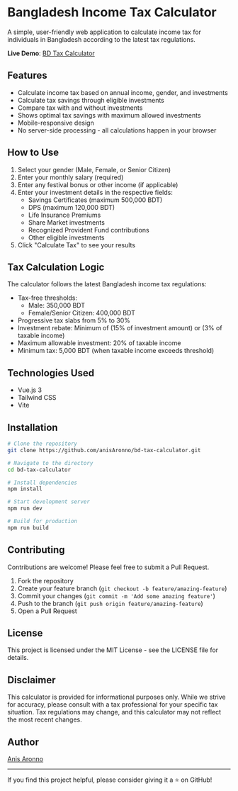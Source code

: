 # Bangladesh Income Tax Calculator

A simple, user-friendly web application to calculate income tax for individuals in Bangladesh according to the latest tax regulations.

**Live Demo**: [BD Tax Calculator](https://bd-tax-calculator.anichur.com)

## Features

- Calculate income tax based on annual income, gender, and investments
- Calculate tax savings through eligible investments
- Compare tax with and without investments
- Shows optimal tax savings with maximum allowed investments
- Mobile-responsive design
- No server-side processing - all calculations happen in your browser

## How to Use

1. Select your gender (Male, Female, or Senior Citizen)
2. Enter your monthly salary (required)
3. Enter any festival bonus or other income (if applicable)
4. Enter your investment details in the respective fields:
   - Savings Certificates (maximum 500,000 BDT)
   - DPS (maximum 120,000 BDT)
   - Life Insurance Premiums
   - Share Market investments
   - Recognized Provident Fund contributions
   - Other eligible investments
5. Click "Calculate Tax" to see your results

## Tax Calculation Logic

The calculator follows the latest Bangladesh income tax regulations:

- Tax-free thresholds:
  - Male: 350,000 BDT
  - Female/Senior Citizen: 400,000 BDT
- Progressive tax slabs from 5% to 30%
- Investment rebate: Minimum of (15% of investment amount) or (3% of taxable income)
- Maximum allowable investment: 20% of taxable income
- Minimum tax: 5,000 BDT (when taxable income exceeds threshold)

## Technologies Used
- Vue.js 3
- Tailwind CSS
- Vite

## Installation

```bash
# Clone the repository
git clone https://github.com/anisAronno/bd-tax-calculator.git

# Navigate to the directory
cd bd-tax-calculator

# Install dependencies
npm install

# Start development server
npm run dev

# Build for production
npm run build
```

## Contributing

Contributions are welcome! Please feel free to submit a Pull Request.

1. Fork the repository
2. Create your feature branch (`git checkout -b feature/amazing-feature`)
3. Commit your changes (`git commit -m 'Add some amazing feature'`)
4. Push to the branch (`git push origin feature/amazing-feature`)
5. Open a Pull Request

## License

This project is licensed under the MIT License - see the LICENSE file for details.

## Disclaimer

This calculator is provided for informational purposes only. While we strive for accuracy, please consult with a tax professional for your specific tax situation. Tax regulations may change, and this calculator may not reflect the most recent changes.

## Author

[Anis Aronno](https://anichur.com)

---

If you find this project helpful, please consider giving it a ⭐ on GitHub!